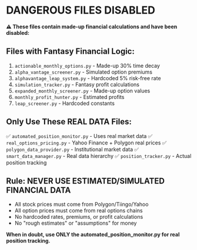 # DANGEROUS FILES DISABLED

**⚠️ These files contain made-up financial calculations and have been disabled:**

## Files with Fantasy Financial Logic:
1. `actionable_monthly_options.py` - Made-up 30% time decay
2. `alpha_vantage_screener.py` - Simulated option premiums
3. `alphavantage_leap_system.py` - Hardcoded 5% risk-free rate
4. `simulation_tracker.py` - Fantasy profit calculations
5. `expanded_monthly_screener.py` - Made-up option values
6. `monthly_profit_hunter.py` - Estimated profits
7. `leap_screener.py` - Hardcoded constants

## Only Use These REAL DATA Files:
✅ `automated_position_monitor.py` - Uses real market data
✅ `real_options_pricing.py` - Yahoo Finance + Polygon real prices
✅ `polygon_data_provider.py` - Institutional market data
✅ `smart_data_manager.py` - Real data hierarchy
✅ `position_tracker.py` - Actual position tracking

## Rule: NEVER USE ESTIMATED/SIMULATED FINANCIAL DATA
- All stock prices must come from Polygon/Tiingo/Yahoo
- All option prices must come from real options chains
- No hardcoded rates, premiums, or profit calculations
- No "rough estimates" or "assumptions" for money

**When in doubt, use ONLY the automated_position_monitor.py for real position tracking.**